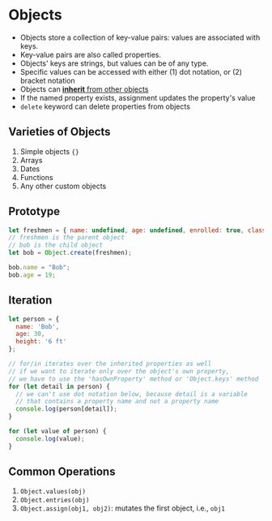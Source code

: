 # Objects

* Objects store a collection of key-value pairs: values are associated with keys.
* Key-value pairs are also called properties.
* Objects' keys are strings, but values can be of any type.
* Specific values can be accessed with either (1) dot notation, or (2) bracket notation
* Objects can [__inherit__ from other objects](#prototype)
* If the named property exists, assignment updates the property's value
* `delete` keyword can delete properties from objects

## Varieties of Objects 
1. Simple objects `{}`
2. Arrays
3. Dates
4. Functions
5. Any other custom objects


## Prototype

```js
let freshmen = { name: undefined, age: undefined, enrolled: true, classes: [] };
// freshmen is the parent object
// bob is the child object
let bob = Object.create(freshmen);

bob.name = "Bob";
bob.age = 19;
```
## Iteration

```js
let person = {
  name: 'Bob',
  age: 30,
  height: '6 ft'
};

// for/in iterates over the inherited properties as well
// if we want to iterate only over the object's own property,
// we have to use the 'hasOwnProperty' method or 'Object.keys' method
for (let detail in person) {
  // we can't use dot notation below, because detail is a variable 
  // that contains a property name and not a property name
  console.log(person[detail]);
}

for (let value of person) {
  console.log(value);
}
```

## Common Operations
1. `Object.values(obj)`
2. `Object.entries(obj)`
3. `Object.assign(obj1, obj2)`: mutates the first object, i.e., `obj1`